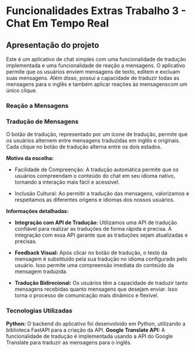 # Funcionalidades Extras Trabalho 3 - Chat Em Tempo Real
## Apresentação do projeto 

Este é um aplicativo de chat simples com uma funcionalidade de tradução implementada e uma 
funcionalidade de reação a mensagens. 
O aplicativo permite que os usuários enviem mensagens de texto, editem e excluam suas mensagens. 
Além disso, possui a capacidade de traduzir todas as mensagens para o inglês e também aplicar 
reações às mensagenscom um único clique.

### Reação a Mensagens
 

### Tradução de Mensagens
 O botão de tradução, representado por um ícone de tradução, permite que os usuários alternem entre
 mensagens traduzidas em inglês e originais. Cada clique no botão de tradução alterna entre os dois 
 estados.

 **Motivo da escolha:**
 - Facilidade de Compreenção:
      A tradução automática permite que os usuários compreendam o conteúdo do chat em seu idioma nativo,
   		tornando a interação mais fácil e acessível.
   
 - Inclusão Cultural:
			Ao permitir a tradução das mensagens, valorizamos e respeitamos as diferentes origens e idiomas dos nossos usuários.

 **Informações detalhadas:**

 - **Integração com API de Tradução:**
   		Utilizamos uma API de tradução confiável para realizar as traduções de forma rápida e precisa.
   		A integração com essa API garante que as traduções sejam atualizadas e precisas.
   
 - **Feedback Visual:**
			Após clicar no botão de tradução, o texto da mensagem é substituído pela sua tradução no idioma configurado pelo usuário.
   Isso permite uma compreensão imediata do conteúdo da mensagem traduzida.
   
 - **Tradução Bidirecional:**
   Os usuários têm a capacidade de traduzir tanto mensagens recebidas quanto mensagens que desejam enviar. Isso torna o processo de comunicação mais dinâmico e flexível.

			
 

### Tecnologias Utilizadas
**Python:** O backend do aplicativo foi desenvolvido em Python, utilizando a biblioteca FastAPI para a criação da API.
**Google Translate API:** A funcionalidade de tradução é implementada usando a API do Google Translate para traduzir as mensagens para o inglês.
